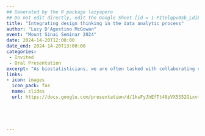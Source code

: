 ```yaml
---
## Generated by the R package lazyapero
## Do not edit directly, edit the Google Sheet [id = 1-PItelqpv0Sb_LdiEDqb8O3D_Roii5nVTL07IRVbRtA]
title: "Integrating design thinking in the data analytic process"
author: "Lucy D'Agostino McGowan"
event: "Mount Sinai Seminar 2024"
date: 2024-14-20T12:00:00
date_end: 2024-14-20T13:00:00
categories:
 - Invited
 - Oral Presentation
excerpt: "As biostatisticians, we are often tasked with collaborating on a data analysis with many stakeholders. While much has been written about statistical thinking when designing these analyses, a complementary form of thinking that appears in the practice of data analysis is design thinking – the problem-solving process to understand the people for whom a product is being designed. For a given problem, there can be significant or subtle differences in how a biostatistician (or producer of a data analysis) constructs, creates, or designs a data analysis, including differences in the choice of methods, tooling, and workflow. These choices can affect the data analysis products themselves and the experience of the consumer of the data analysis. Therefore, the role of a producer can be thought of as designing the data analysis with a set of design principles. This talk will introduce six design principles for data analysis and describe how they can be mapped to data analyses in a quantitative and informative manner. We also provide empirical evidence of variation of these principles within and between producers of data analyses. We then provide a mathematical framework for alignment between the data analysts and their audience. This will hopefully provide guidance for future work in characterizing the data analytic process."
links:
- icon: images
  icon_pack: fas
  name: slides
  url: https://docs.google.com/presentation/d/1ksFyJhEfTt48pVX5S52Gixvty0LD9x94kxxz7AEHOLw/





---
```

